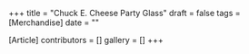 +++
title = "Chuck E. Cheese Party Glass"
draft = false
tags = [Merchandise]
date = ""

[Article]
contributors = []
gallery = []
+++
